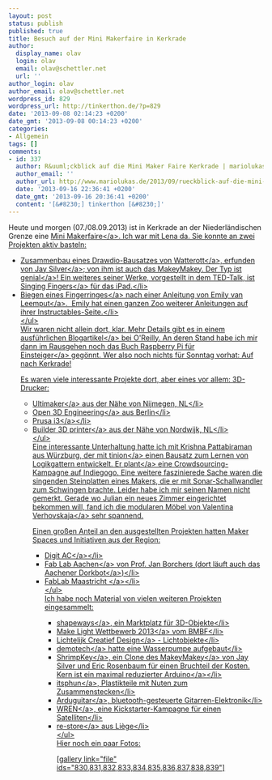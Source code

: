 ```yaml
---
layout: post
status: publish
published: true
title: Besuch auf der Mini Makerfaire in Kerkrade
author:
  display_name: olav
  login: olav
  email: olav@schettler.net
  url: ''
author_login: olav
author_email: olav@schettler.net
wordpress_id: 829
wordpress_url: http://tinkerthon.de/?p=829
date: '2013-09-08 02:14:23 +0200'
date_gmt: '2013-09-08 00:14:23 +0200'
categories:
- Allgemein
tags: []
comments:
- id: 337
  author: R&uuml;ckblick auf die Mini Maker Faire Kerkrade | mariolukas.de
  author_email: ''
  author_url: http://www.mariolukas.de/2013/09/rueckblick-auf-die-mini-maker-faire-kerkrade/
  date: '2013-09-16 22:36:41 +0200'
  date_gmt: '2013-09-16 20:36:41 +0200'
  content: '[&#8230;] tinkerthon [&#8230;]'
---
```

<p>Heute und morgen (07.&#47;08.09.2013) ist in Kerkrade an der Niederl&auml;ndischen Grenze eine <a href="http:&#47;&#47;www.kerkrademakerfaire.eu&#47;">Mini Makerfaire<&#47;a>. Ich war mit Lena da. Sie konnte an zwei Projekten aktiv basteln:</p>
<ul>
<li>Zusammenbau eines Drawdio-Bausatzes von <a href="http:&#47;&#47;www.watterott.com&#47;de&#47;Drawdio-Bausatz">Watterott<&#47;a>, erfunden von <a href="http:&#47;&#47;web.media.mit.edu&#47;~silver&#47;">Jay Silver<&#47;a>; von ihm ist auch das MakeyMakey. Der Typ ist <a href="http:&#47;&#47;tedxtalks.ted.com&#47;video&#47;TEDxSantaCruz-Jay-Silver-World">genial<&#47;a>! Ein weiteres seiner Werke, vorgestellt in dem TED-Talk, ist <a href="http:&#47;&#47;singingfingers.com&#47;">Singing Fingers<&#47;a> f&uuml;r das iPad.<&#47;li>
<li>Biegen eines <a href="http:&#47;&#47;www.instructables.com&#47;id&#47;Twisted-ring-A-spin-off&#47;">Fingerringes<&#47;a> nach einer Anleitung von <a href="http:&#47;&#47;www.instructables.com&#47;member&#47;emilyvanleemput">Emily van Leemput<&#47;a>. &nbsp;Emily hat einen ganzen Zoo weiterer Anleitungen auf ihrer Instructables-Seite.<&#47;li><br />
<&#47;ul><br />
Wir waren nicht allein dort, klar. Mehr Details gibt es in einem ausf&uuml;hrlichen <a href="http:&#47;&#47;community.oreilly.de&#47;blog&#47;2013&#47;09&#47;08&#47;mini-maker-faire-kerkrade&#47;">Blogartikel<&#47;a> bei O'Reilly. An deren Stand habe ich mir dann im Rausgehen noch das Buch <a href="http:&#47;&#47;www.amazon.de&#47;gp&#47;product&#47;3955611477&#47;ref=as_li_ss_tl?ie=UTF8&amp;camp=1638&amp;creative=19454&amp;creativeASIN=3955611477&amp;linkCode=as2&amp;tag=dankbar-21">Raspberry Pi f&uuml;r Einsteiger<&#47;a>&nbsp;geg&ouml;nnt. Wer also noch nichts f&uuml;r Sonntag vorhat: Auf nach Kerkrade!</p>
<p>Es waren viele interessante Projekte dort, aber eines vor allem: 3D-Drucker:</p>
<ul>
<li><a href="http:&#47;&#47;www.ultimaker.com&#47;">Ultimaker<&#47;a>&nbsp;aus der N&auml;he von Nijmegen, NL<&#47;li>
<li><a href="http:&#47;&#47;www.open3dengineering.org&#47;">Open 3D Engineering<&#47;a>&nbsp;aus Berlin<&#47;li>
<li><a href="http:&#47;&#47;reprapuniverse.com&#47;">Prusa i3<&#47;a><&#47;li>
<li><a href="http:&#47;&#47;3dprinter4u.com&#47;">Builder 3D printer<&#47;a> aus der N&auml;he von Nordwijk, NL<&#47;li><br />
<&#47;ul><br />
Eine interessante Unterhaltung hatte ich mit Krishna Pattabiraman aus W&uuml;rzburg, der mit <a href="http:&#47;&#47;www.tinion.com&#47;">tinion<&#47;a> einen Bausatz zum Lernen von Logikgattern entwickelt. Er <a href="http:&#47;&#47;www.tinion.com&#47;crowd-funding&#47;">plant<&#47;a> eine Crowdsourcing-Kampagne auf Indiegogo. Eine weitere faszinierede Sache waren die singenden Steinplatten eines Makers, die er mit Sonar-Schallwandler zum Schwingen brachte. Leider habe ich mir seinen Namen nicht gemerkt. Gerade wo Julian ein neues Zimmer eingerichtet bekommen will, fand ich die modularen M&ouml;bel von&nbsp;<a href="http:&#47;&#47;www.physiotherapie-verhovskaja.de&#47;">Valentina Verhovskaja<&#47;a> sehr spannend.</p>
<p>Einen gro&szlig;en Anteil an den ausgestellten Projekten hatten Maker Spaces und Initiativen aus der Region:</p>
<ul>
<li><a href="http:&#47;&#47;digitac.cc&#47;">Digit AC<&#47;a><&#47;li>
<li><a href="http:&#47;&#47;fablab.rwth-aachen.de&#47;">Fab Lab Aachen<&#47;a> von Prof. Jan Borchers (dort l&auml;uft auch das <a href="http:&#47;&#47;dorkbot.de">Aachener Dorkbot<&#47;a>)<&#47;li>
<li><a href="http:&#47;&#47;fablabmaastricht.nl&#47;">FabLab Maastricht&nbsp;<&#47;a><&#47;li><br />
<&#47;ul><br />
Ich habe noch Material von vielen weiteren Projekten eingesammelt:</p>
<ul>
<li><a href="http:&#47;&#47;www.shapeways.com&#47;">shapeways<&#47;a>, ein Marktplatz f&uuml;r 3D-Objekte<&#47;li>
<li><a href="http:&#47;&#47;www.photonik-campus.de&#47;">Make Light Wettbewerb 2013<&#47;a> vom BMBF<&#47;li>
<li><a href="http:&#47;&#47;lichtelijkcreatief.nl&#47;">Lichtelijk Creatief Design<&#47;a> - Lichtobjekte<&#47;li>
<li><a href="http:&#47;&#47;demotech.org&#47;d-design&#47;designA.php?d=43">demotech<&#47;a> hatte eine Wasserpumpe aufgebaut<&#47;li>
<li><a href="http:&#47;&#47;fromscratched.nl&#47;index.php&#47;shrimpkey-maak-je-eigen-makeymakey-deel-1&#47;">ShrimpKey<&#47;a>, ein Clone des <a href="http:&#47;&#47;www.makeymakey.com&#47;">MakeyMakey<&#47;a> von Jay Silver und Eric Rosenbaum f&uuml;r einen Bruchteil der Kosten. Kern ist ein <a href="http:&#47;&#47;shrimping.it&#47;">maximal reduzierter Arduino<&#47;a><&#47;li>
<li><a href="http:&#47;&#47;itsphun.com&#47;">itsphun<&#47;a>, Plastikteile mit Nuten zum Zusammenstecken<&#47;li>
<li><a href="http:&#47;&#47;arduguitar.org&#47;">Arduguitar<&#47;a>, bluetooth-gesteuerte Gitarren-Elektronik<&#47;li>
<li><a href="http:&#47;&#47;www.kickstarter.com&#47;projects&#47;1467273745&#47;wren-fly-a-real-spacecraft-by-yourself">WREN<&#47;a>, eine Kickstarter-Kampagne f&uuml;r einen Satelliten<&#47;li>
<li><a href="https:&#47;&#47;twitter.com&#47;REstoreLiege">re-store<&#47;a> aus Li&egrave;ge<&#47;li><br />
<&#47;ul><br />
Hier noch ein paar Fotos:</p>
<p>[gallery link="file" ids="830,831,832,833,834,835,836,837,838,839"]</p>

